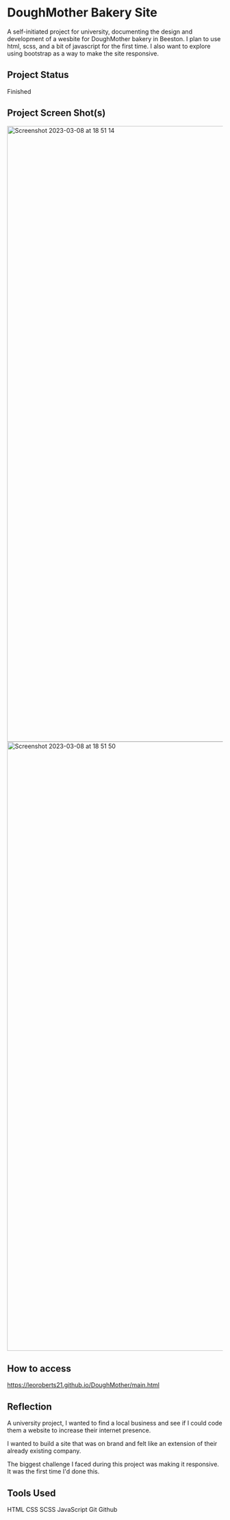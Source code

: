 
# DoughMother Bakery Site

A self-initiated project for university, documenting the design and development of a wesbite for DoughMother bakery in Beeston. I plan to use html, scss, and a bit of javascript for the first time. I also want to explore using bootstrap as a way to make the site responsive.

## Project Status

Finished

## Project Screen Shot(s)
<img width="1438" alt="Screenshot 2023-03-08 at 18 51 14" src="https://user-images.githubusercontent.com/100042123/223807508-8314f046-2530-4505-b613-1e5d1489fe2e.png">
<img width="1423" alt="Screenshot 2023-03-08 at 18 51 50" src="https://user-images.githubusercontent.com/100042123/223807599-46fcee9e-c214-45d2-b760-44a6042e9d40.png">



## How to access

https://leoroberts21.github.io/DoughMother/main.html

## Reflection

A university project, I wanted to find a local business and see if I could code them a website to increase their internet presence.

I wanted to build a site that was on brand and felt like an extension of their already existing company.

The biggest challenge I faced during this project was making it responsive. It was the first time I'd done this.

## Tools Used 

HTML
CSS
SCSS
JavaScript
Git
Github

